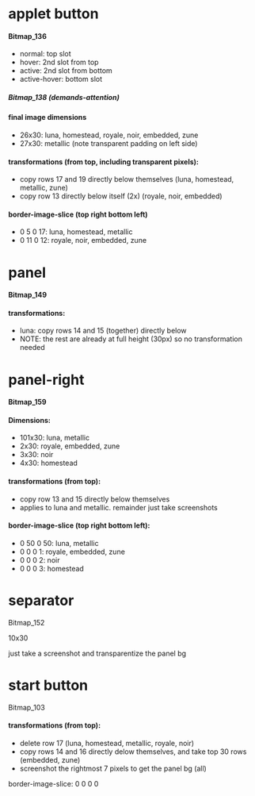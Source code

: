 # applet button

#### Bitmap_136
* normal: top slot
* hover: 2nd slot from top
* active: 2nd slot from bottom
* active-hover: bottom slot

##### Bitmap_138 (demands-attention)

#### final image dimensions
* 26x30: luna, homestead, royale, noir, embedded, zune
* 27x30: metallic (note transparent padding on left side)

#### transformations (from top, including transparent pixels):
* copy rows 17 and 19 directly below themselves (luna, homestead, metallic, zune)
* copy row 13 directly below itself (2x) (royale, noir, embedded)

#### border-image-slice (top right bottom left)
* 0 5 0 17: luna, homestead, metallic
* 0 11 0 12: royale, noir, embedded, zune

# panel

#### Bitmap_149

#### transformations:
* luna: copy rows 14 and 15 (together) directly below
* NOTE: the rest are already at full height (30px) so no transformation needed

# panel-right

#### Bitmap_159

#### Dimensions:
* 101x30: luna, metallic
* 2x30: royale, embedded, zune
* 3x30: noir
* 4x30: homestead

#### transformations (from top):
* copy row 13 and 15 directly below themselves
* applies to luna and metallic. remainder just take screenshots

#### border-image-slice (top right bottom left):
* 0 50 0 50: luna, metallic
* 0 0 0 1: royale, embedded, zune
* 0 0 0 2: noir
* 0 0 0 3: homestead

# separator

Bitmap_152

10x30

just take a screenshot and transparentize the panel bg

# start button

Bitmap_103

#### transformations (from top):
* delete row 17 (luna, homestead, metallic, royale, noir)
* copy rows 14 and 16 directly delow themselves, and take top 30 rows (embedded, zune)
* screenshot the rightmost 7 pixels to get the panel bg (all)

border-image-slice: 0 0 0 0
